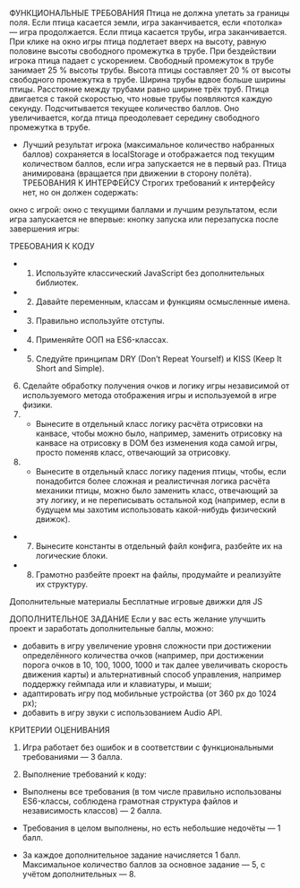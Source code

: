 ФУНКЦИОНАЛЬНЫЕ ТРЕБОВАНИЯ
Птица не должна улетать за границы поля. Если птица касается земли, игра заканчивается, если «потолка» — игра продолжается.
Если птица касается трубы, игра заканчивается.
При клике на окно игры птица подлетает вверх на высоту, равную половине высоты свободного промежутка в трубе.
При бездействии игрока птица падает с ускорением.
Свободный промежуток в трубе занимает 25 % высоты трубы.
Высота птицы составляет 20 % от высоты свободного промежутка в трубе.
Ширина трубы вдвое больше ширины птицы.
Расстояние между трубами равно ширине трёх труб.
Птица двигается с такой скоростью, что новые трубы появляются каждую секунду.
Подсчитывается текущее количество баллов. Оно увеличивается, когда птица преодолевает середину свободного промежутка в трубе.
+ Лучший результат игрока (максимальное количество набранных баллов) сохраняется в localStorage и отображается под текущим количеством баллов, если игра запускается не в первый раз.
Птица анимирована (вращается при движении в сторону полёта).
ТРЕБОВАНИЯ К ИНТЕРФЕЙСУ
Строгих требований к интерфейсу нет, но он должен содержать:

окно с игрой:
окно с текущими баллами и лучшим результатом, если игра запускается не впервые:
кнопку запуска или перезапуска после завершения игры:

ТРЕБОВАНИЯ К КОДУ
+ 1. Используйте классический JavaScript без дополнительных библиотек.
+ 2. Давайте переменным, классам и функциям осмысленные имена.
+ 3. Правильно используйте отступы.
+ 4. Применяйте ООП на ES6-классах.
+ 5. Следуйте принципам DRY (Don’t Repeat Yourself) и KISS (Keep It Short and Simple).
6. Сделайте обработку получения очков и логику игры независимой от используемого метода отображения игры и используемой в игре физики.
6. - Вынесите в отдельный класс логику расчёта отрисовки на канвасе, чтобы можно было, например, заменить отрисовку на канвасе на отрисовку в DOM без изменения кода самой игры, просто поменяв класс, отвечающий за отрисовку.
6. - Вынесите в отдельный класс логику падения птицы, чтобы, если понадобится более сложная и реалистичная логика расчёта механики птицы, можно было заменить класс, отвечающий за эту логику, и не переписывать остальной код (например, если в будущем мы захотим использовать какой-нибудь физический движок).
+ 7. Вынесите константы в отдельный файл конфига, разбейте их на логические блоки.
+ 8. Грамотно разбейте проект на файлы, продумайте и реализуйте их структуру.

Дополнительные материалы
Бесплатные игровые движки для JS

ДОПОЛНИТЕЛЬНОЕ ЗАДАНИЕ
Если у вас есть желание улучшить проект и заработать дополнительные баллы, можно:

- добавить в игру увеличение уровня сложности при достижении определённого количества очков (например, при достижении порога очков в 10, 100, 1000, 1000 и так далее увеличивать скорость движения карты) и альтернативный способ управления, например поддержку геймпада или и клавиатуры, и мыши;
- адаптировать игру под мобильные устройства (от 360 px до 1024 px);
- добавить в игру звуки с использованием Audio API.

КРИТЕРИИ ОЦЕНИВАНИЯ
1. Игра работает без ошибок и в соответствии с функциональными требованиями — 3 балла.

2. Выполнение требований к коду:
- Выполнены все требования (в том числе правильно использованы ES6-классы, соблюдена грамотная структура файлов и независимость классов) — 2 балла.
- Требования в целом выполнены, но есть небольшие недочёты — 1 балл.

- За каждое дополнительное задание начисляется 1 балл.
Максимальное количество баллов за основное задание — 5, с учётом дополнительных — 8.